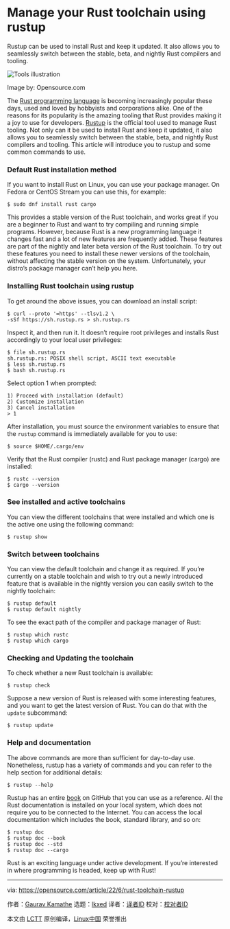 [#]: subject: "Manage your Rust toolchain using rustup"
[#]: via: "https://opensource.com/article/22/6/rust-toolchain-rustup"
[#]: author: "Gaurav Kamathe https://opensource.com/users/gkamathe"
[#]: collector: "lkxed"
[#]: translator: "geekpi"
[#]: reviewer: " "
[#]: publisher: " "
[#]: url: " "

Manage your Rust toolchain using rustup
======
Rustup can be used to install Rust and keep it updated. It also allows you to seamlessly switch between the stable, beta, and nightly Rust compilers and tooling.

![Tools illustration][1]

Image by: Opensource.com

The [Rust programming language][2] is becoming increasingly popular these days, used and loved by hobbyists and corporations alike. One of the reasons for its popularity is the amazing tooling that Rust provides making it a joy to use for developers. [Rustup][3] is the official tool used to manage Rust tooling. Not only can it be used to install Rust and keep it updated, it also allows you to seamlessly switch between the stable, beta, and nightly Rust compilers and tooling. This article will introduce you to rustup and some common commands to use.

### Default Rust installation method

If you want to install Rust on Linux, you can use your package manager. On Fedora or CentOS Stream you can use this, for example:

```
$ sudo dnf install rust cargo
```

This provides a stable version of the Rust toolchain, and works great if you are a beginner to Rust and want to try compiling and running simple programs. However, because Rust is a new programming language it changes fast and a lot of new features are frequently added. These features are part of the nightly and later beta version of the Rust toolchain. To try out these features you need to install these newer versions of the toolchain, without affecting the stable version on the system. Unfortunately, your distro’s package manager can’t help you here.

### Installing Rust toolchain using rustup

To get around the above issues, you can download an install script:

```
$ curl --proto '=https' --tlsv1.2 \
-sSf https://sh.rustup.rs > sh.rustup.rs
```

Inspect it, and then run it. It doesn’t require root privileges and installs Rust accordingly to your local user privileges:

```
$ file sh.rustup.rs
sh.rustup.rs: POSIX shell script, ASCII text executable
$ less sh.rustup.rs
$ bash sh.rustup.rs
```

Select option 1 when prompted:

```
1) Proceed with installation (default)
2) Customize installation
3) Cancel installation
> 1
```

After installation, you must source the environment variables to ensure that the `rustup` command is immediately available for you to use:

```
$ source $HOME/.cargo/env
```

Verify that the Rust compiler (rustc) and Rust package manager (cargo) are installed:

```
$ rustc --version
$ cargo --version
```

### See installed and active toolchains

You can view the different toolchains that were installed and which one is the active one using the following command:

```
$ rustup show
```

### Switch between toolchains

You can view the default toolchain and change it as required. If you’re currently on a stable toolchain and wish to try out a newly introduced feature that is available in the nightly version you can easily switch to the nightly toolchain:

```
$ rustup default
$ rustup default nightly
```

To see the exact path of the compiler and package manager of Rust:

```
$ rustup which rustc
$ rustup which cargo
```

### Checking and Updating the toolchain

To check whether a new Rust toolchain is available:

```
$ rustup check
```

Suppose a new version of Rust is released with some interesting features, and you want to get the latest version of Rust. You can do that with the `update` subcommand:

```
$ rustup update
```

### Help and documentation

The above commands are more than sufficient for day-to-day use. Nonetheless, rustup has a variety of commands and you can refer to the help section for additional details:

```
$ rustup --help
```

Rustup has an entire [book][4] on GitHub that you can use as a reference. All the Rust documentation is installed on your local system, which does not require you to be connected to the Internet. You can access the local documentation which includes the book, standard library, and so on:

```
$ rustup doc
$ rustup doc --book
$ rustup doc --std
$ rustup doc --cargo
```

Rust is an exciting language under active development. If you’re interested in where programming is headed, keep up with Rust!

--------------------------------------------------------------------------------

via: https://opensource.com/article/22/6/rust-toolchain-rustup

作者：[Gaurav Kamathe][a]
选题：[lkxed][b]
译者：[译者ID](https://github.com/译者ID)
校对：[校对者ID](https://github.com/校对者ID)

本文由 [LCTT](https://github.com/LCTT/TranslateProject) 原创编译，[Linux中国](https://linux.cn/) 荣誉推出

[a]: https://opensource.com/users/gkamathe
[b]: https://github.com/lkxed
[1]: https://opensource.com/sites/default/files/lead-images/tools_hardware_purple.png
[2]: https://www.rust-lang.org/
[3]: https://github.com/rust-lang/rustup
[4]: https://rust-lang.github.io/rustup/
